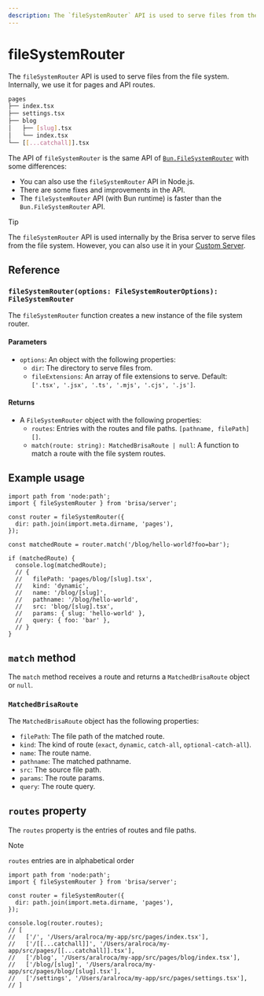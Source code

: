 ```yaml
---
description: The `fileSystemRouter` API is used to serve files from the file system.
---
```


# fileSystemRouter

The `fileSystemRouter` API is used to serve files from the file system. Internally, we use it for pages and API routes.

```sh
pages
├── index.tsx
├── settings.tsx
├── blog
│   ├── [slug].tsx
│   └── index.tsx
└── [[...catchall]].tsx
```

The API of `fileSystemRouter` is the same API of [`Bun.FileSystemRouter`](https://bun.sh/docs/api/file-system-router) with some differences:

- You can also use the `fileSystemRouter` API in Node.js.
- There are some fixes and improvements in the API.
- The `fileSystemRouter` API (with Bun runtime) is faster than the `Bun.FileSystemRouter` API.

> [!TIP]
>
> The `fileSystemRouter` API is used internally by the Brisa server to serve files from the file system. However, you can also use it in your [Custom Server](/building-your-application/configuring/custom-server).

## Reference

### `fileSystemRouter(options: FileSystemRouterOptions): FileSystemRouter`

The `fileSystemRouter` function creates a new instance of the file system router.

#### Parameters

- `options`: An object with the following properties:
  - `dir`: The directory to serve files from.
  - `fileExtensions`: An array of file extensions to serve. Default: `['.tsx', '.jsx', '.ts', '.mjs', '.cjs', '.js']`.

#### Returns

- A `FileSystemRouter` object with the following properties:
  - `routes`: Entries with the routes and file paths. `[pathname, filePath][]`.
  - `match(route: string): MatchedBrisaRoute | null`: A function to match a route with the file system routes.

## Example usage

```tsx
import path from 'node:path';
import { fileSystemRouter } from 'brisa/server';

const router = fileSystemRouter({
  dir: path.join(import.meta.dirname, 'pages'),
});

const matchedRoute = router.match('/blog/hello-world?foo=bar');

if (matchedRoute) {
  console.log(matchedRoute); 
  // {
  //   filePath: 'pages/blog/[slug].tsx',
  //   kind: 'dynamic',
  //   name: '/blog/[slug]',
  //   pathname: '/blog/hello-world',
  //   src: 'blog/[slug].tsx',
  //   params: { slug: 'hello-world' },
  //   query: { foo: 'bar' },
  // }
}
```

## `match` method

The `match` method receives a route and returns a `MatchedBrisaRoute` object or `null`.

### `MatchedBrisaRoute`

The `MatchedBrisaRoute` object has the following properties:

- `filePath`: The file path of the matched route.
- `kind`: The kind of route (`exact`, `dynamic`, `catch-all`, `optional-catch-all`).
- `name`: The route name.
- `pathname`: The matched pathname.
- `src`: The source file path.
- `params`: The route params.
- `query`: The route query.

## `routes` property

The `routes` property is the entries of routes and file paths.

> [!NOTE]
>
> `routes` entries are in alphabetical order

```tsx
import path from 'node:path';
import { fileSystemRouter } from 'brisa/server';

const router = fileSystemRouter({
  dir: path.join(import.meta.dirname, 'pages'),
});

console.log(router.routes);
// [
//   ['/', '/Users/aralroca/my-app/src/pages/index.tsx'],
//   ['/[[...catchall]]', '/Users/aralroca/my-app/src/pages/[[...catchall]].tsx'],
//   ['/blog', '/Users/aralroca/my-app/src/pages/blog/index.tsx'],
//   ['/blog/[slug]', '/Users/aralroca/my-app/src/pages/blog/[slug].tsx'],
//   ['/settings', '/Users/aralroca/my-app/src/pages/settings.tsx'],
// ]
```


